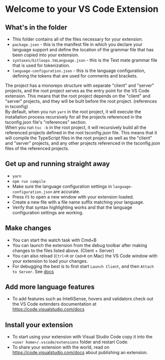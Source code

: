 # Welcome to your VS Code Extension

## What's in the folder

- This folder contains all of the files necessary for your extension.
- `package.json` - this is the manifest file in which you declare your language support and define the location of the grammar file that has been copied into your extension.
- `syntaxes/bitloops.tmLanguage.json` - this is the Text mate grammar file that is used for tokenization.
- `language-configuration.json` - this is the language configuration, defining the tokens that are used for comments and brackets.

The project has a monorepo structure with separate "client" and "server" projects, and the root project serves as the entry point for the VS Code extension. This means that the root project depends on the "client" and "server" projects, and they will be built before the root project. (references in tsconfig)  
By default, when you run `yarn` in the root project, it will execute the installation process recursively for all the projects referenced in the tsconfig.json file's "references" section.  
When you run `tsc -b` in the root project, it will recursively build all the referenced projects defined in the root tsconfig.json file. This means that it will compile the TypeScript files in the root project as well as the "client" and "server" projects, and any other projects referenced in the tsconfig.json files of the referenced projects.

## Get up and running straight away

- `yarn`
- `npm run compile`
- Make sure the language configuration settings in `language-configuration.json` are accurate.
- Press `F5` to open a new window with your extension loaded.
- Create a new file with a file name suffix matching your language.
- Verify that syntax highlighting works and that the language configuration settings are working.

## Make changes

- You can start the watch task with Cmd+B
- You can launch the extension from the debug toolbar after making changes to the files listed above. (Client + Server)
- You can also reload (`Ctrl+R` or `Cmd+R` on Mac) the VS Code window with your extension to load your changes.
- For debugging the best is to first start `Launch Client`, and then `Attach to Server`. See [docs](https://code.visualstudio.com/api/language-extensions/language-server-extension-guide#debugging-both-client-and-server)

## Add more language features

- To add features such as IntelliSense, hovers and validators check out the VS Code extenders documentation at https://code.visualstudio.com/docs

## Install your extension

- To start using your extension with Visual Studio Code copy it into the `<user home>/.vscode/extensions` folder and restart Code.
- To share your extension with the world, read on https://code.visualstudio.com/docs about publishing an extension.
